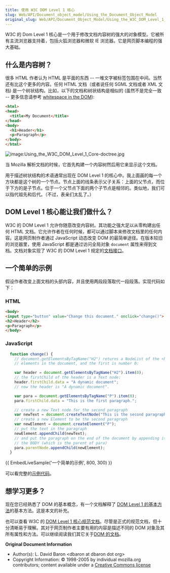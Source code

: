 ```yaml
---
title: 使用 W3C DOM Level 1 核心
slug: Web/API/Document_object_model/Using_the_Document_Object_Model
original_slug: Web/API/Document_Object_Model/Using_the_W3C_DOM_Level_1_Core
---
```


W3C 的 Dom Level 1 核心是一个用于修改文档内容树的强大的对象模型。它被所有主流浏览器支持着，包括火狐浏览器和微软 IE 浏览器。它是网页脚本编程的强大基础。

## 什么是内容树？

很多 HTML 作者认为 HTML 是平面的东西 -- 一堆文字被标签包围在中间。当然还有比这个更多的内容。任何 HTML 文档（或者说任何 SGML 文档或者 XML 文档) 是一个树状结构。比如，以下的文档和树状结构是相似的 (虽然不是完全一致 -- 更多信息请参考 [whitespace in the DOM](/zh-CN/docs/Whitespace_in_the_DOM)):

```html
<html>
<head>
  <title>My Document</title>
</head>
<body>
  <h1>Header</h1>
  <p>Paragraph</p>
</body>
</html>
```

![image:Using_the_W3C_DOM_Level_1_Core-doctree.jpg](using_the_w3c_dom_level_1_core-doctree.jpg)

当 Mozilla 解析文档的时候，它首先构建一个内容树然后用它来显示这个文档。

用于描述树状结构的术语通常出现在 DOM Level 1 的核心中。我上面画的每一个方块都是这个树的一个节点。节点上面的线条表示父子关系：上面的父节点，而位于下方的是子节点。位于一个父节点下面的两个子节点是相邻的。类似地，我们可以指代祖先和后代。（不过，表亲们太乱了。）

## DOM Level 1 核心能让我们做什么？

W3C 的 DOM Level 1 允许你随意改变内容树。其功能之强大足以从零构建出任何 HTML 文档。它允许作者在任何时候，都可以通过脚本来修改文档里的任何内容。这是网页制作者通过 JavaScript 动态改变 DOM 的最简单途径。在版本较旧的浏览器里，使用 JavaScript 都是通过访问全局对象 `document` 属性来得到文档。文档对象实现了 W3C 的 DOM Level 1 规定的[文档接口](http://www.w3.org/TR/REC-DOM-Level-1/level-one-core.html#i-Document)。

## 一个简单的示例

假设作者改变上面文档的头部内容，并且使用两段段落取代一段段落。实现代码如下：

### HTML

```html
<body>
<input type="button" value="Change this document." onclick="change()">
<h2>Header</h2>
<p>Paragraph</p>
</body>
```

### JavaScript

```js
  function change() {
    // document.getElementsByTagName("H2") returns a NodeList of the <h2>
    // elements in the document, and the first is number 0:

    var header = document.getElementsByTagName("H2").item(0);
    // the firstChild of the header is a Text node:
    header.firstChild.data = "A dynamic document";
    // now the header is "A dynamic document".

    var para = document.getElementsByTagName("P").item(0);
    para.firstChild.data = "This is the first paragraph.";

    // create a new Text node for the second paragraph
    var newText = document.createTextNode("This is the second paragraph.");
    // create a new Element to be the second paragraph
    var newElement = document.createElement("P");
    // put the text in the paragraph
    newElement.appendChild(newText);
    // and put the paragraph on the end of the document by appending it to
    // the BODY (which is the parent of para)
    para.parentNode.appendChild(newElement);
  }
```

{{ EmbedLiveSample('一个简单的示例', 800, 300) }}

可以看完整的[示例代码](/en-US/docs/Web/API/Document_object_model/Using_the_W3C_DOM_Level_1_Core/using_the_w3c_dom_level_1_core-doctree.jpg)。

## 想学习更多？

现在您已经熟悉了 DOM 的基本概念，有一个文档解释了 [DOM Level 1 的基本方法](/zh-CN/docs/Traversing_an_HTML_table_with_JavaScript_and_DOM_Interfaces)的基本方法。这是本文的补充。

也可以查看 W3C 的 [DOM Level 1 核心规范文档](http://www.w3.org/TR/REC-DOM-Level-1/level-one-core.html)。尽管是正式的规范文档，但十分清晰易于理解。其对于网页制作者主要有用的内容是描述不同的 DOM 对象及其所有属性和方法。可以继续阅读我们其它关于[DOM 的文档](/zh-CN/docs/DOM)。

**Original Document Information**

- Author(s): L. David Baron \<dbaron at dbaron dot org>
- Copyright Information: © 1998-2005 by individual mozilla.org contributors; content available under a [Creative Commons license](http://www.mozilla.org/foundation/licensing/website-content.html)
